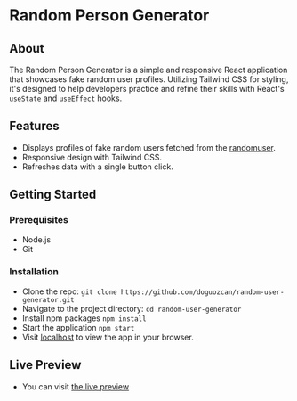 # Random Person Generator

## About

The Random Person Generator is a simple and responsive React application that showcases fake random user profiles. Utilizing Tailwind CSS for styling, it's designed to help developers practice and refine their skills with React's `useState` and `useEffect` hooks.

## Features

- Displays profiles of fake random users fetched from the <a href="https://randomuser.me/">randomuser</a>.
- Responsive design with Tailwind CSS.
- Refreshes data with a single button click.

## Getting Started

### Prerequisites

- Node.js
- Git

### Installation

- Clone the repo:
  `git clone https://github.com/doguozcan/random-user-generator.git`
- Navigate to the project directory:
  `cd random-user-generator`
- Install npm packages
  `npm install`
- Start the application
  `npm start`
- Visit <a href="http://localhost:3000">localhost</a> to view the app in your browser.

## Live Preview

- You can visit <a href="https://stately-lollipop-9dd980.netlify.app/">the live preview</a>
